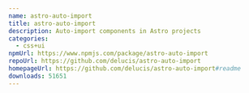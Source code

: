 ```yaml
---
name: astro-auto-import
title: astro-auto-import
description: Auto-import components in Astro projects
categories:
  - css+ui
npmUrl: https://www.npmjs.com/package/astro-auto-import
repoUrl: https://github.com/delucis/astro-auto-import
homepageUrl: https://github.com/delucis/astro-auto-import#readme
downloads: 51651
---
```

